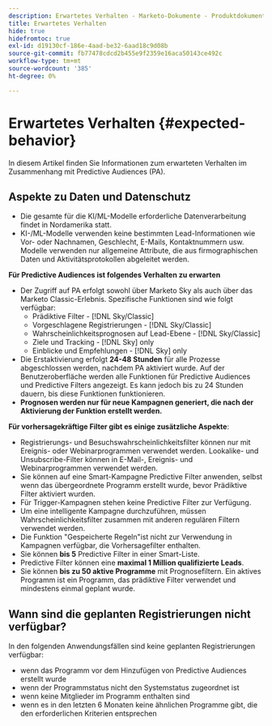 ```yaml
---
description: Erwartetes Verhalten - Marketo-Dokumente - Produktdokumentation
title: Erwartetes Verhalten
hide: true
hidefromtoc: true
exl-id: d19130cf-186e-4aad-be32-6aad18c9d08b
source-git-commit: fb77478cdcd2b455e9f2359e16aca50143ce492c
workflow-type: tm+mt
source-wordcount: '385'
ht-degree: 0%

---
```


# Erwartetes Verhalten {#expected-behavior}

In diesem Artikel finden Sie Informationen zum erwarteten Verhalten im Zusammenhang mit Predictive Audiences (PA).

## Aspekte zu Daten und Datenschutz

* Die gesamte für die KI/ML-Modelle erforderliche Datenverarbeitung findet in Nordamerika statt.
* KI-/ML-Modelle verwenden keine bestimmten Lead-Informationen wie Vor- oder Nachnamen, Geschlecht, E-Mails, Kontaktnummern usw. Modelle verwenden nur allgemeine Attribute, die aus firmographischen Daten und Aktivitätsprotokollen abgeleitet werden.

**Für Predictive Audiences ist folgendes Verhalten zu erwarten**

* Der Zugriff auf PA erfolgt sowohl über Marketo Sky als auch über das Marketo Classic-Erlebnis. Spezifische Funktionen sind wie folgt verfügbar:
   * Prädiktive Filter - [!DNL Sky/Classic]
   * Vorgeschlagene Registrierungen - [!DNL Sky/Classic]
   * Wahrscheinlichkeitsprognosen auf Lead-Ebene - [!DNL Sky/Classic]
   * Ziele und Tracking - [!DNL Sky] only
   * Einblicke und Empfehlungen - [!DNL Sky] only
* Die Erstaktivierung erfolgt **24-48 Stunden** für alle Prozesse abgeschlossen werden, nachdem PA aktiviert wurde. Auf der Benutzeroberfläche werden alle Funktionen für Predictive Audiences und Predictive Filters angezeigt. Es kann jedoch bis zu 24 Stunden dauern, bis diese Funktionen funktionieren.
* **Prognosen werden nur für neue Kampagnen generiert, die nach der Aktivierung der Funktion erstellt werden.**

**Für vorhersagekräftige Filter gibt es einige zusätzliche Aspekte**:

* Registrierungs- und Besuchswahrscheinlichkeitsfilter können nur mit Ereignis- oder Webinarprogrammen verwendet werden. Lookalike- und Unsubscribe-Filter können in E-Mail-, Ereignis- und Webinarprogrammen verwendet werden.
* Sie können auf eine Smart-Kampagne Predictive Filter anwenden, selbst wenn das übergeordnete Programm erstellt wurde, bevor Prädiktive Filter aktiviert wurden.
* Für Trigger-Kampagnen stehen keine Predictive Filter zur Verfügung.
* Um eine intelligente Kampagne durchzuführen, müssen Wahrscheinlichkeitsfilter zusammen mit anderen regulären Filtern verwendet werden.
* Die Funktion &quot;Gespeicherte Regeln&quot;ist nicht zur Verwendung in Kampagnen verfügbar, die Vorhersagefilter enthalten.
* Sie können **bis 5** Predictive Filter in einer Smart-Liste.
* Predictive Filter können eine **maximal 1 Million qualifizierte Leads**.
* Sie können **bis zu 50 aktive Programme** mit Prognosefiltern. Ein aktives Programm ist ein Programm, das prädiktive Filter verwendet und mindestens einmal geplant wurde.

## Wann sind die geplanten Registrierungen nicht verfügbar?

In den folgenden Anwendungsfällen sind keine geplanten Registrierungen verfügbar:

* wenn das Programm vor dem Hinzufügen von Predictive Audiences erstellt wurde
* wenn der Programmstatus nicht den Systemstatus zugeordnet ist
* wenn keine Mitglieder im Programm enthalten sind
* wenn es in den letzten 6 Monaten keine ähnlichen Programme gibt, die den erforderlichen Kriterien entsprechen
